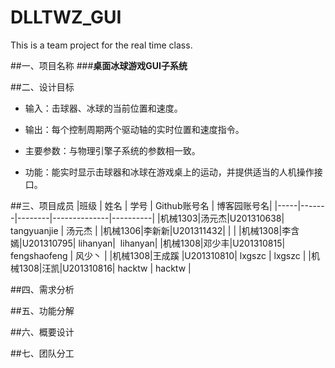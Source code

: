 # DLLTWZ_GUI
This is a team project for the real time class.


##一、项目名称
###**桌面冰球游戏GUI子系统**

##二、设计目标

 - 输入：击球器、冰球的当前位置和速度。 
 
 - 输出：每个控制周期两个驱动轴的实时位置和速度指令。

 - 主要参数：与物理引擎子系统的参数相一致。
 
 - 功能：能实时显示击球器和冰球在游戏桌上的运动，并提供适当的人机操作接口。

##三、项目成员
|班级  |  姓名  |  学号  |  Github账号名  |  博客园账号名|
|-----|-------|--------|--------------|----------|
|机械1303|汤元杰|U201310638| tangyuanjie | 汤元杰 |
|机械1306|李新新|U201311432|  |  |
|机械1308|李含嫣|U201310795|  lihanyan|  lihanyan|
|机械1308|邓少丰|U201310815| fengshaofeng | 风少丶 |
|机械1308|王成蹊 |U201310810| lxgszc | lxgszc |
|机械1308|汪凯|U201310816| hacktw | hacktw |


##四、需求分析

##五、功能分解

##六、概要设计

##七、团队分工
